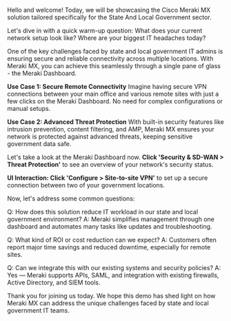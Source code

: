 Hello and welcome! Today, we will be showcasing the Cisco Meraki MX solution tailored specifically for the State And Local Government sector. 

Let's dive in with a quick warm-up question: What does your current network setup look like? Where are your biggest IT headaches today?

One of the key challenges faced by state and local government IT admins is ensuring secure and reliable connectivity across multiple locations. With Meraki MX, you can achieve this seamlessly through a single pane of glass - the Meraki Dashboard.

**Use Case 1: Secure Remote Connectivity**
Imagine having secure VPN connections between your main office and various remote sites with just a few clicks on the Meraki Dashboard. No need for complex configurations or manual setups.

**Use Case 2: Advanced Threat Protection**
With built-in security features like intrusion prevention, content filtering, and AMP, Meraki MX ensures your network is protected against advanced threats, keeping sensitive government data safe.

Let's take a look at the Meraki Dashboard now. **Click 'Security & SD-WAN > Threat Protection'** to see an overview of your network's security status.

**UI Interaction: Click 'Configure > Site-to-site VPN'** to set up a secure connection between two of your government locations.

Now, let's address some common questions:

Q: How does this solution reduce IT workload in our state and local government environment?
A: Meraki simplifies management through one dashboard and automates many tasks like updates and troubleshooting.

Q: What kind of ROI or cost reduction can we expect?
A: Customers often report major time savings and reduced downtime, especially for remote sites.

Q: Can we integrate this with our existing systems and security policies?
A: Yes — Meraki supports APIs, SAML, and integration with existing firewalls, Active Directory, and SIEM tools. 

Thank you for joining us today. We hope this demo has shed light on how Meraki MX can address the unique challenges faced by state and local government IT teams.
